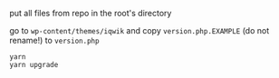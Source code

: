put all files from repo in the root's directory

go to `wp-content/themes/iqwik` 
and copy `version.php.EXAMPLE` (do not rename!) to `version.php` 

```
yarn
yarn upgrade
```
